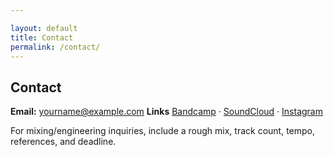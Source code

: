```yaml
---

layout: default
title: Contact
permalink: /contact/
---
```


## Contact

**Email:** yourname@example.com
**Links** [Bandcamp](#) · [SoundCloud](#) · [Instagram](#)

For mixing/engineering inquiries, include a rough mix, track count, tempo, references, and deadline.
